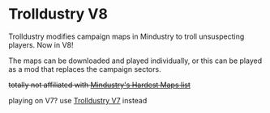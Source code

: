 # Trolldustry V8

Trolldustry modifies campaign maps in Mindustry to troll unsuspecting players. Now in V8!

The maps can be downloaded and played individually, or this can be played as a mod that replaces the campaign sectors.

~~totally not affiliated with [Mindustry's Hardest Maps list](https://docs.google.com/spreadsheets/d/1YypKg0mhc0Q16pzyZtMQVFSineVc4RIvQwrrlin8fWc/edit?usp=drivesdk)~~

playing on V7? use [Trolldustry V7](https://github.com/DX-36/trolldustry) instead
